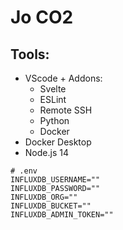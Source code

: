 # Jo CO2
## Tools:
* VScode + Addons:
    * Svelte
    * ESLint
    * Remote SSH
    * Python
    * Docker
* Docker Desktop
* Node.js 14
```properties
# .env
INFLUXDB_USERNAME=""
INFLUXDB_PASSWORD=""
INFLUXDB_ORG=""
INFLUXDB_BUCKET=""
INFLUXDB_ADMIN_TOKEN=""
```